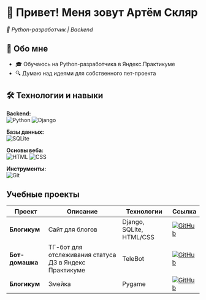 
# 👋 Привет! Меня зовут Артём Скляр 
_🚀 Python-разработчик | Backend_



## 📌 Обо мне
- 🎓 Обучаюсь на Python-разработчика в Яндекс.Практикуме
- 🔍 Думаю над идеями для собственного пет-проекта





## 🛠 Технологии и навыки

**Backend:**  
![Python](https://img.shields.io/badge/Python-3776AB?style=for-the-badge&logo=python&logoColor=white)
![Django](https://img.shields.io/badge/Django-092E20?style=for-the-badge&logo=django&logoColor=white)

**Базы данных:**  
![SQLite](https://img.shields.io/badge/SQLite-07405E?style=for-the-badge&logo=sqlite&logoColor=white)

**Основы веба:**  
![HTML](https://img.shields.io/badge/HTML5-E34F26?style=for-the-badge&logo=html5&logoColor=white)
![CSS](https://img.shields.io/badge/CSS-1572B6?style=for-the-badge&logo=css3&logoColor=white)

**Инструменты:**  
![Git](https://img.shields.io/badge/Git-F05032?style=for-the-badge&logo=git&logoColor=white)

## Учебные проекты

| Проект | Описание | Технологии | Ссылка |
|--------|----------|------------|--------|
| **Блогикум** | Сайт для блогов | Django, SQLite, HTML/CSS| [![GitHub](https://img.shields.io/badge/Перейти-181717?style=flat-square&logo=github)](https://github.com/Artyom-Sklyar/django-sprint4) |
| **Бот-домашка** | ТГ-бот для отслеживания статуса ДЗ в Яндекс Практикуме | TeleBot | [![GitHub](https://img.shields.io/badge/Перейти-181717?style=flat-square&logo=github)](https://github.com/Artyom-Sklyar/homework-bot) |
| **Блогикум** | Змейка | Pygame | [![GitHub](https://img.shields.io/badge/Перейти-181717?style=flat-square&logo=github)](https://github.com/Artyom-Sklyar/the_snake) |


